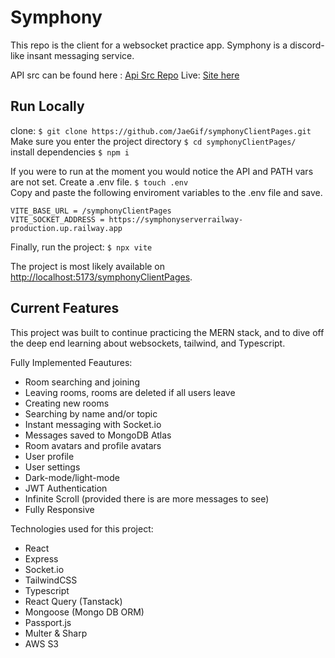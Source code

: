 # Symphony

This repo is the client for a websocket practice app. Symphony is a discord-like insant messaging service.

API src can be found here : [Api Src Repo](https://github.com/JaeGif/symphonyClientPages)
Live: [Site here](https://jaegif.github.io/symphonyClientPages/)

## Run Locally

clone: `$ git clone https://github.com/JaeGif/symphonyClientPages.git`\
Make sure you enter the project directory `$ cd symphonyClientPages/`\
install dependencies `$ npm i`

If you were to run at the moment you would notice the API and PATH vars are not set. Create a .env file. `$ touch .env`\
Copy and paste the following enviroment variables to the .env file and save.

```
VITE_BASE_URL = /symphonyClientPages
VITE_SOCKET_ADDRESS = https://symphonyserverrailway-production.up.railway.app
```

Finally, run the project: `$ npx vite`

The project is most likely available on [http://localhost:5173/symphonyClientPages](http://localhost:5173/symphonyClientPages).

## Current Features

This project was built to continue practicing the MERN stack, and to dive off the deep end learning about websockets, tailwind, and Typescript.

Fully Implemented Feautures:

- Room searching and joining
- Leaving rooms, rooms are deleted if all users leave
- Creating new rooms
- Searching by name and/or topic
- Instant messaging with Socket.io
- Messages saved to MongoDB Atlas
- Room avatars and profile avatars
- User profile
- User settings
- Dark-mode/light-mode
- JWT Authentication
- Infinite Scroll (provided there is are more messages to see)
- Fully Responsive

Technologies used for this project:

- React
- Express
- Socket.io
- TailwindCSS
- Typescript
- React Query (Tanstack)
- Mongoose (Mongo DB ORM)
- Passport.js
- Multer & Sharp
- AWS S3
